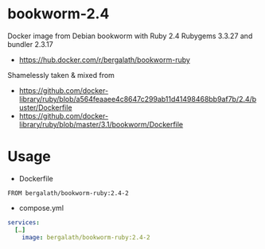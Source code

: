 # bookworm-2.4
Docker image from Debian bookworm with Ruby 2.4 Rubygems 3.3.27 and bundler 2.3.17
- https://hub.docker.com/r/bergalath/bookworm-ruby

Shamelessly taken & mixed from
- https://github.com/docker-library/ruby/blob/a564feaaee4c8647c299ab11d41498468bb9af7b/2.4/buster/Dockerfile⁠
- https://github.com/docker-library/ruby/blob/master/3.1/bookworm/Dockerfile⁠

# Usage

- Dockerfile
```docker
FROM bergalath/bookworm-ruby:2.4-2
```

- compose.yml
```yaml
services:
  […]
    image: bergalath/bookworm-ruby:2.4-2
```
